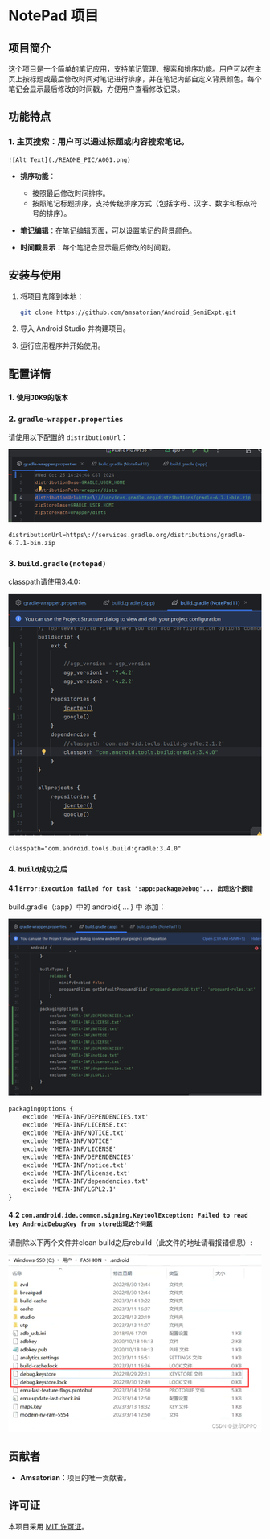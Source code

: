 # NotePad 项目

## 项目简介

这个项目是一个简单的笔记应用，支持笔记管理、搜索和排序功能。用户可以在主页上按标题或最后修改时间对笔记进行排序，并在笔记内部自定义背景颜色。每个笔记会显示最后修改的时间戳，方便用户查看修改记录。

## 功能特点

### 1. 主页搜索：用户可以通过标题或内容搜索笔记。
    ![Alt Text](./README_PIC/A001.png)
- **排序功能**：
  - 按照最后修改时间排序。
  - 按照笔记标题排序，支持传统排序方式（包括字母、汉字、数字和标点符号的排序）。

- **笔记编辑**：在笔记编辑页面，可以设置笔记的背景颜色。
- **时间戳显示**：每个笔记会显示最后修改的时间戳。

## 安装与使用

1. 将项目克隆到本地：
    ```bash
    git clone https://github.com/amsatorian/Android_SemiExpt.git
    ```

2. 导入 Android Studio 并构建项目。

3. 运行应用程序并开始使用。

## 配置详情

### 1. `使用JDK9的版本`

### 2. `gradle-wrapper.properties`

请使用以下配置的 `distributionUrl`：

![Alt Text](./001.png)

```properties
distributionUrl=https\://services.gradle.org/distributions/gradle-6.7.1-bin.zip
```

### 3.  `build.gradle(notepad)`
classpath请使用3.4.0:

![Alt Text](./002.png)

```properties
classpath="com.android.tools.build:gradle:3.4.0"
```
### 4. `build成功之后`
#### 4.1 `Error:Execution failed for task ':app:packageDebug'... 出现这个报错`
build.gradle（:app）中的 android{ ... } 中 添加：

![Alt Text](./003.png)

```properties
packagingOptions {
    exclude 'META-INF/DEPENDENCIES.txt'
    exclude 'META-INF/LICENSE.txt'
    exclude 'META-INF/NOTICE.txt'
    exclude 'META-INF/NOTICE'
    exclude 'META-INF/LICENSE'
    exclude 'META-INF/DEPENDENCIES'
    exclude 'META-INF/notice.txt'
    exclude 'META-INF/license.txt'
    exclude 'META-INF/dependencies.txt'
    exclude 'META-INF/LGPL2.1'
}
```
#### 4.2 `com.android.ide.common.signing.KeytoolException: Failed to read key AndroidDebugKey from store出现这个问题`
请删除以下两个文件并clean build之后rebuild（此文件的地址请看报错信息）:

![Alt Text](./004.png)

## 贡献者

- **Amsatorian**：项目的唯一贡献者。

## 许可证

本项目采用 [MIT 许可证](LICENSE)。



